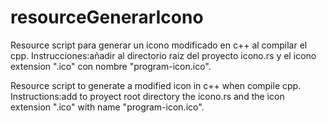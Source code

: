 # resourceGenerarIcono
Resource script para generar un icono modificado en c++ al compilar el cpp.
Instrucciones:añadir al directorio raiz del proyecto icono.rs y el icono extension ".ico" con nombre "program-icon.ico".

Resource script to generate a modified icon in c++ when compile cpp.
Instructions:add to proyect root directory the icono.rs and the icon extension ".ico" with name "program-icon.ico".
